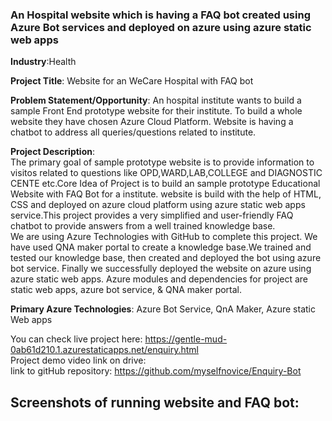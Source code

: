 <h3>An Hospital website which is having a FAQ bot created using Azure Bot services and deployed on azure using azure static web apps</h3>

**Industry**:Health

**Project Title**: Website for an WeCare Hospital with FAQ bot

**Problem Statement/Opportunity**: 
An hospital institute wants to build a sample Front End prototype website for their institute. To build a whole website they have chosen Azure Cloud Platform. Website is having a chatbot to address all queries/questions related to institute.<br/>

**Project Description**: <br/>
The primary goal of sample prototype website is to provide information to visitos related to questions like OPD,WARD,LAB,COLLEGE and DIAGNOSTIC CENTE etc.Core Idea of Project is to build an sample prototype Educational Website with FAQ Bot for a institute. website is build with the help of HTML, CSS and deployed on azure cloud platform using azure static web apps service.This project provides a very simplified and user-friendly FAQ chatbot to provide answers from a well trained knowledge base.<br/>
We are using Azure Technologies with GitHub to complete this project. We have used QNA maker portal to create a knowledge base.We trained and tested our knowledge base, then created and deployed the bot using azure bot service. Finally we successfully deployed the website on azure using azure static web apps. Azure modules and dependencies for project are static web apps, azure bot service, & QNA maker portal.

**Primary Azure Technologies**: Azure Bot Service, QnA Maker, Azure static Web apps

You can check live project here: https://gentle-mud-0ab61d210.1.azurestaticapps.net/enquiry.html<br/>
Project demo video link on drive: <br/>
link to gitHub repository: https://github.com/myselfnovice/Enquiry-Bot<br/>

<h2>Screenshots of running website and FAQ bot:</h2>
